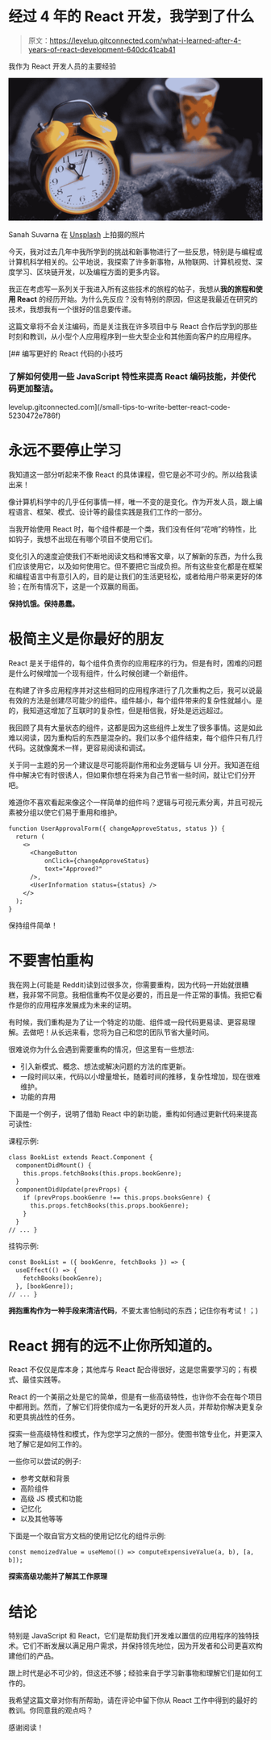 # 经过 4 年的 React 开发，我学到了什么

> 原文：<https://levelup.gitconnected.com/what-i-learned-after-4-years-of-react-development-640dc41cab41>

我作为 React 开发人员的主要经验

![](img/d796c65b51ec6b9a803c4d6b1470db71.png)

Sanah Suvarna 在 [Unsplash](https://unsplash.com/?utm_source=unsplash&utm_medium=referral&utm_content=creditCopyText) 上拍摄的照片

今天，我对过去几年中我所学到的挑战和新事物进行了一些反思，特别是与编程或计算机科学相关的。公平地说，我探索了许多新事物，从物联网、计算机视觉、深度学习、区块链开发，以及编程方面的更多内容。

我正在考虑写一系列关于我进入所有这些技术的旅程的帖子，我想从**我的旅程和使用 React** 的经历开始。为什么先反应？没有特别的原因，但这是我最近在研究的技术，我想我有一个很好的信息要传递。

这篇文章将不会关注编码，而是关注我在许多项目中与 React 合作后学到的那些时刻和教训，从小型个人应用程序到一些大型企业和其他面向客户的应用程序。

[](/small-tips-to-write-better-react-code-5230472e786f) [## 编写更好的 React 代码的小技巧

### 了解如何使用一些 JavaScript 特性来提高 React 编码技能，并使代码更加整洁。

levelup.gitconnected.com](/small-tips-to-write-better-react-code-5230472e786f) 

# 永远不要停止学习

我知道这一部分听起来不像 React 的具体课程，但它是必不可少的。所以给我读出来！

像计算机科学中的几乎任何事情一样，唯一不变的是变化。作为开发人员，跟上编程语言、框架、模式、设计等的最佳实践是我们工作的一部分。

当我开始使用 React 时，每个组件都是一个类，我们没有任何“花哨”的特性，比如钩子，我想不出现在有哪个项目不使用它们。

变化引入的速度迫使我们不断地阅读文档和博客文章，以了解新的东西，为什么我们应该使用它，以及如何使用它。但不要把它当成负担。所有这些变化都是在框架和编程语言中有意引入的，目的是让我们的生活更轻松，或者给用户带来更好的体验；在所有情况下，这是一个双赢的局面。

**保持饥饿。保持愚蠢。**

# 极简主义是你最好的朋友

React 是关于组件的，每个组件负责你的应用程序的行为。但是有时，困难的问题是什么时候增加一个现有组件，什么时候创建一个新组件。

在构建了许多应用程序并对这些相同的应用程序进行了几次重构之后，我可以说最有效的方法是创建尽可能少的组件。组件越小，每个组件带来的复杂性就越小。是的，我知道这增加了互联时的复杂性，但是相信我，好处是远远超过。

我回顾了具有大量状态的组件，这都是因为这些组件上发生了很多事情。这是如此难以阅读，因为重构后的东西是混杂的。我们以多个组件结束，每个组件只有几行代码。这就像魔术一样，更容易阅读和调试。

关于同一主题的另一个建议是尽可能将副作用和业务逻辑与 UI 分开。我知道在组件中解决它有时很诱人，但如果你想在将来为自己节省一些时间，就让它们分开吧。

难道你不喜欢看起来像这个一样简单的组件吗？逻辑与可视元素分离，并且可视元素被分组以使它们易于重用和维护。

```
function UserApprovalForm({ changeApproveStatus, status }) {
  return (
    <>
      <ChangeButton
          onClick={changeApproveStatus}
          text="Approved?"
      />,
      <UserInformation status={status} />
    </>
  );
}
```

保持组件简单！

# 不要害怕重构

我在网上(可能是 Reddit)读到过很多次，你需要重构，因为代码一开始就很糟糕，我非常不同意。我相信重构不仅是必要的，而且是一件正常的事情。我把它看作是你的应用程序发展成为未来的证明。

有时候，我们重构是为了让一个特定的功能、组件或一段代码更易读、更容易理解。去做吧！从长远来看，您将为自己和您的团队节省大量时间。

很难说你为什么会遇到需要重构的情况，但这里有一些想法:

*   引入新模式、概念、想法或解决问题的方法的库更新。
*   一段时间以来，代码以小增量增长，随着时间的推移，复杂性增加，现在很难维护。
*   功能的弃用

下面是一个例子，说明了借助 React 中的新功能，重构如何通过更新代码来提高可读性:

课程示例:

```
class BookList extends React.Component {
  componentDidMount() {
    this.props.fetchBooks(this.props.bookGenre);
  }
  componentDidUpdate(prevProps) {
    if (prevProps.bookGenre !== this.props.booksGenre) {
      this.props.fetchBooks(this.props.bookGenre);
    }
  } 
// ... }
```

挂钩示例:

```
const BookList = ({ bookGenre, fetchBooks }) => {
  useEffect(() => {
    fetchBooks(bookGenre);
  }, [bookGenre]);
// ... }
```

**拥抱重构作为一种手段来清洁代码**，不要太害怕制动的东西；记住你有考试！；)

# React 拥有的远不止你所知道的。

React 不仅仅是库本身；其他库与 React 配合得很好，这是您需要学习的；有模式、最佳实践等。

React 的一个美丽之处是它的简单，但是有一些高级特性，也许你不会在每个项目中都用到。然而，了解它们将使你成为一名更好的开发人员，并帮助你解决更复杂和更具挑战性的任务。

探索一些高级特性和模式，作为您学习之旅的一部分。使图书馆专业化，并更深入地了解它是如何工作的。

一些你可以尝试的例子:

*   参考文献和背景
*   高阶组件
*   高级 JS 模式和功能
*   记忆化
*   以及其他等等

下面是一个取自官方文档的使用记忆化的组件示例:

```
const memoizedValue = useMemo(() => computeExpensiveValue(a, b), [a, b]);
```

**探索高级功能并了解其工作原理**

# 结论

特别是 JavaScript 和 React，它们是帮助我们开发难以置信的应用程序的独特技术。它们不断发展以满足用户需求，并保持领先地位，因为开发者和公司更喜欢构建他们的产品。

跟上时代是必不可少的，但这还不够；经验来自于学习新事物和理解它们是如何工作的。

我希望这篇文章对你有所帮助，请在评论中留下你从 React 工作中得到的最好的教训。你同意我的观点吗？

感谢阅读！